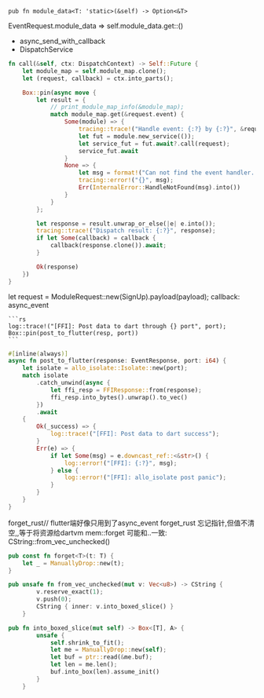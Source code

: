     pub fn module_data<T: 'static>(&self) -> Option<&T>
EventRequest.module_data<T> => self.module_data.get::<T>()


* async_send_with_callback
* DispatchService
```rs
fn call(&self, ctx: DispatchContext) -> Self::Future {
    let module_map = self.module_map.clone();
    let (request, callback) = ctx.into_parts();

    Box::pin(async move {
        let result = {
            // print_module_map_info(&module_map);
            match module_map.get(&request.event) {
                Some(module) => {
                    tracing::trace!("Handle event: {:?} by {:?}", &request.event, module.name);
                    let fut = module.new_service(());
                    let service_fut = fut.await?.call(request);
                    service_fut.await
                }
                None => {
                    let msg = format!("Can not find the event handler. {:?}", request);
                    tracing::error!("{}", msg);
                    Err(InternalError::HandleNotFound(msg).into())
                }
            }
        };

        let response = result.unwrap_or_else(|e| e.into());
        tracing::trace!("Dispatch result: {:?}", response);
        if let Some(callback) = callback {
            callback(response.clone()).await;
        }

        Ok(response)
    })
}
```


let request = ModuleRequest::new(SignUp).payload(payload);
callback:
async_event

    ```rs
    log::trace!("[FFI]: Post data to dart through {} port", port);
    Box::pin(post_to_flutter(resp, port))
    ```


```rs
#[inline(always)]
async fn post_to_flutter(response: EventResponse, port: i64) {
    let isolate = allo_isolate::Isolate::new(port);
    match isolate
        .catch_unwind(async {
            let ffi_resp = FFIResponse::from(response);
            ffi_resp.into_bytes().unwrap().to_vec()
        })
        .await
    {
        Ok(_success) => {
            log::trace!("[FFI]: Post data to dart success");
        }
        Err(e) => {
            if let Some(msg) = e.downcast_ref::<&str>() {
                log::error!("[FFI]: {:?}", msg);
            } else {
                log::error!("[FFI]: allo_isolate post panic");
            }
        }
    }
}
```
forget_rust// flutter端好像只用到了async_event
forget_rust 忘记指针,但值不清空,,等于将资源给dartvm
mem::forget 可能和..一致: CString::from_vec_unchecked()

```rs
pub const fn forget<T>(t: T) {
    let _ = ManuallyDrop::new(t);
}
```

```rs
pub unsafe fn from_vec_unchecked(mut v: Vec<u8>) -> CString {
        v.reserve_exact(1);
        v.push(0);
        CString { inner: v.into_boxed_slice() }
    }
```

```rs
pub fn into_boxed_slice(mut self) -> Box<[T], A> {
        unsafe {
            self.shrink_to_fit();
            let me = ManuallyDrop::new(self);
            let buf = ptr::read(&me.buf);
            let len = me.len();
            buf.into_box(len).assume_init()
        }
    }
```